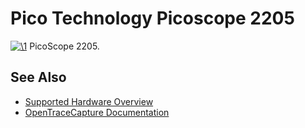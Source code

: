 # Pico Technology Picoscope 2205

[![\1](../../assets/hardware/general/\2)](./File:PicoScope_2205.png.html)
[](./File:PicoScope_2205.png.html "Enlarge")
PicoScope 2205.

## See Also
- [Supported Hardware Overview](../supported-hardware.md)
- [OpenTraceCapture Documentation](../../opentracecapture/overview.md)
